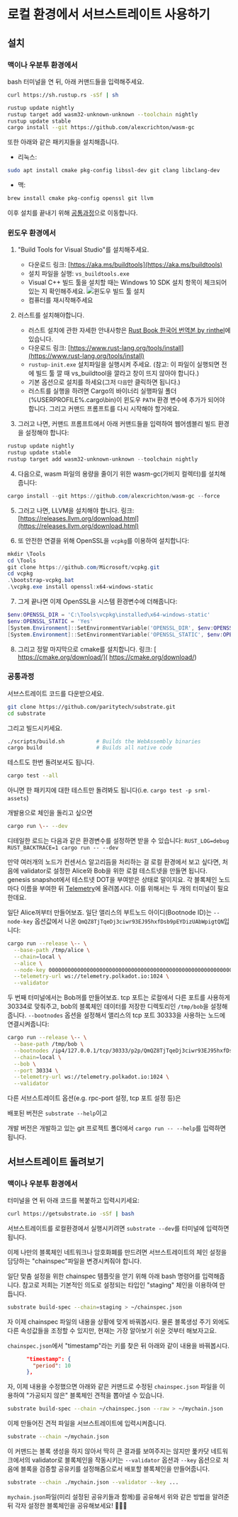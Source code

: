 # 로컬 환경에서 서브스트레이트 사용하기

## 설치

### 맥이나 우분투 환경에서

bash 터미널을 연 뒤, 아래 커맨드들을 입력해주세요.

```bash
curl https://sh.rustup.rs -sSf | sh

rustup update nightly
rustup target add wasm32-unknown-unknown --toolchain nightly
rustup update stable
cargo install --git https://github.com/alexcrichton/wasm-gc
```

또한 아래와 같은 패키지들을 설치해줍니다.

- 리눅스:

```bash
sudo apt install cmake pkg-config libssl-dev git clang libclang-dev
```

- 맥:

```bash
brew install cmake pkg-config openssl git llvm
```

이후 설치를 끝내기 위해 [공통과정](#공통과정)으로 이동합니다.

### 윈도우 환경에서

1. "Build Tools for Visual Studio"를 설치해주세요.

    - 다운로드 링크: [https://aka.ms/buildtools](https://aka.ms/buildtools)
    - 설치 파일을 실행: `vs_buildtools.exe`
    - Visual C++ 빌드 툴을 설치할 때는 Windows 10 SDK 설치 항목이 체크되어 있는 지 확인해주세요.
  ![윈도우 빌드 툴 설치](https://camo.githubusercontent.com/7746a4f8f8658e553bc74a204c115827a173c34f/68747470733a2f2f692e696d6775722e636f6d2f7a6179564c6d752e706e67)
    - 컴퓨터를 재시작해주세요

2. 러스트를 설치해야합니다.

    - 러스트 설치에 관한 자세한 안내사항은 [Rust Book 한국어 번역본 by rinthel](https://rinthel.github.io/rust-lang-book-ko/)에 있습니다.
    - 다운로드 링크: [https://www.rust-lang.org/tools/install](https://www.rust-lang.org/tools/install)
    - `rustup-init.exe` 설치파일을 실행시켜 주세요. (참고: 이 파일이 실행되면 전에 빌드 툴 깔 때 vs_buildtool을 깔라고 창이 뜨지 않아야 합니다.)
    - 기본 옵션으로 설치를 하세요(그저 `다음`만 클릭하면 됩니다.)
    - 러스트를 실행을 하려면 Cargo의 바이너리 실행파일 폴더(%USERPROFILE%\.cargo\bin)이 윈도우 `PATH` 환경 변수에 추가가 되어야 합니다. 그리고 커맨드 프롬프트를 다시 시작해야 할거에요.
    
3. 그러고 나면, 커맨드 프롬프트에서 아래 커맨드들을 입력하여 웹어셈블리 빌드 환경을 설정해야 합니다:

```powershell
rustup update nightly
rustup update stable
rustup target add wasm32-unknown-unknown --toolchain nightly
```

4. 다음으로, wasm 파일의 용량을 줄이기 위한 wasm-gc(가비지 컬렉터)를 설치해줍니다:

```powershell
cargo install --git https://github.com/alexcrichton/wasm-gc --force
```

5. 그러고 나면, LLVM을 설치해야 합니다. 링크: [https://releases.llvm.org/download.html](https://releases.llvm.org/download.html)

6. 또 안전한 연결을 위해 OpenSSL을 `vcpkg`를 이용하여 설치합니다:

```powershell
mkdir \Tools
cd \Tools
git clone https://github.com/Microsoft/vcpkg.git
cd vcpkg
.\bootstrap-vcpkg.bat
.\vcpkg.exe install openssl:x64-windows-static
```

7. 그게 끝나면 이제 OpenSSL을 시스템 환경변수에 더해줍니다:

```powershell
$env:OPENSSL_DIR = 'C:\Tools\vcpkg\installed\x64-windows-static'
$env:OPENSSL_STATIC = 'Yes'
[System.Environment]::SetEnvironmentVariable('OPENSSL_DIR', $env:OPENSSL_DIR, [System.EnvironmentVariableTarget]::User)
[System.Environment]::SetEnvironmentVariable('OPENSSL_STATIC', $env:OPENSSL_STATIC, [System.EnvironmentVariableTarget]::User)
```

8. 그리고 정말 마지막으로 cmake를 설치합니다. 링크: [ https://cmake.org/download/]( https://cmake.org/download/)


### 공통과정

서브스트레이트 코드를 다운받으세요.

```bash
git clone https://github.com/paritytech/substrate.git
cd substrate
```

그리고 빌드시키세요.

```bash
./scripts/build.sh          # Builds the WebAssembly binaries
cargo build                 # Builds all native code
```

테스트도 한번 돌려보셔도 됩니다.

```bash
cargo test --all
```

아니면 한 패키지에 대한 테스트만 돌려봐도 됩니다(i.e. `cargo test -p srml-assets`)


개발용으로 체인을 돌리고 싶으면

```bash
cargo run \-- --dev
```

디테일한 로드는 다음과 같은 환경변수를 설정하면 받을 수 있습니다:
`RUST_LOG=debug RUST_BACKTRACE=1 cargo run -- --dev`

만약 여러개의 노드가 컨센서스 알고리듬을 처리하는 걸 로컬 환경에서 보고 싶다면, 처음에 validator로 설정한 Alice와 Bob을 위한 로컬 테스트넷을 만들면 됩니다.
genesis snapshot에서 테스트넷 DOT을 부여받은 상태로 말이지요. 각 블록체인 노드마다 이름을 부여한 뒤 [Telemetry](https://telemetry.polkadot.io/#/Local%20Testnet)에 올려봅시다.
이를 위해서는 두 개의 터미널이 필요한데요.

일단 Alice꺼부터 만들어보죠. 일단 앨리스의 부트노드 아이디(Bootnode ID)는 `--node-key` 옵션값에서 나온 `QmQZ8TjTqeDj3ciwr93EJ95hxfDsb9pEYDizUAbWpigtQN`입니다:

```bash
cargo run --release \-- \
  --base-path /tmp/alice \
  --chain=local \
  --alice \
  --node-key 0000000000000000000000000000000000000000000000000000000000000001 \
  --telemetry-url ws://telemetry.polkadot.io:1024 \
  --validator
``` 

두 번째 터미널에서는 Bob꺼를 만들어보죠. tcp 포트는 로컬에서 다른 포트를 사용하게 30334로 맞춰주고, bob의 블록체인 데이터를 저장한 디렉토리인 `/tmp/bob`을 설정해줍니다.
`--bootnodes` 옵션을 설정해서 앨리스의 tcp 포트 30333을 사용하는 노드에 연결시켜줍니다:

```bash
cargo run --release \-- \
  --base-path /tmp/bob \
  --bootnodes /ip4/127.0.0.1/tcp/30333/p2p/QmQZ8TjTqeDj3ciwr93EJ95hxfDsb9pEYDizUAbWpigtQN \
  --chain=local \
  --bob \
  --port 30334 \
  --telemetry-url ws://telemetry.polkadot.io:1024 \
  --validator
```

다른 서브스트레이트 옵션(e.g. rpc-port 설정, tcp 포트 설정 등)은 

배포된 버전은 `substrate --help`이고

개발 버전은 개발하고 있는 git 프로젝트 폴더에서 `cargo run -- --help`를 입력하면 됩니다.


## 서브스트레이트 돌려보기

### 맥이나 우분투 환경에서

터미널을 연 뒤 아래 코드를 복붙하고 입력시키세요:

```bash
curl https://getsubstrate.io -sSf | bash
```

서브스트레이트를 로컬환경에서 실행시키려면 `substrate --dev`를 터미널에 입력하면 됩니다.

이제 나만의 블록체인 네트워크나 암호화폐를 만드려면 서브스트레이트의 체인 설정을 담당하는 
"chainspec"파일을 변경시켜줘야 합니다.

일단 맞춤 설정을 위한 chainspec 템플릿을 얻기 위해 아래 bash 명령어를 입력해줍니다.
참고로 저희는 기본적인 의도로 설정되는 타입인 "staging" 체인을 이용하여 만듭니다.

```bash
substrate build-spec --chain=staging > ~/chainspec.json
```

자 이제 chainspec 파일의 내용을 상황에 맞게 바꿔봅시다. 물론 블록생성 주기 외에도 다른 속성값들을 조정할 수 있지만,
현재는 가장 알아보기 쉬운 것부터 해보자고요.

`chainspec.json`에서 "timestamp"라는 키를 찾은 뒤 아래와 같이 내용을 바꿔봅시다.

```json
      "timestamp": {
        "period": 10
      },
```

자, 이제 내용을 수정했으면 아래와 같은 커맨드로 수정된 `chainspec.json` 파일을 이용하여 "가공되지 않은" 블록체인 견적을 뽑아낼 수 있습니다.

```bash
substrate build-spec --chain ~/chainspec.json --raw > ~/mychain.json
```


이제 만들어진 견적 파일을 서브스트레이트에 입력시켜줍니다.

```bash
substrate --chain ~/mychain.json
```

이 커맨드는 블록 생성을 하지 않아서 딱히 큰 결과를 보여주지는 않지만 폹카닷 네트워크에서의 validator로 블록체인을 작동시키는 `--validator` 옵션과 `--key` 옵션으로 처음에 블록을 검증할 공유키를 설정해줌으로서 배포할 블록체인을 만들어줍니다.

```bash
substrate --chain ./mychain.json --validator --key ...
```

`mychain.json`파일(미리 설정된 공유키들과 함께)를 공유해서 위와 같은 방법을 알려준 뒤 각자 설정한 블록체인을 공유해보세요! 🚀🚀🚀

